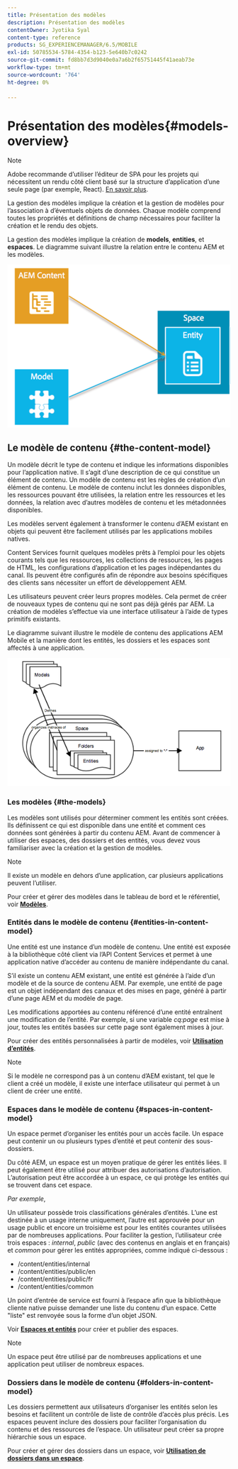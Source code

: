 ```yaml
---
title: Présentation des modèles
description: Présentation des modèles
contentOwner: Jyotika Syal
content-type: reference
products: SG_EXPERIENCEMANAGER/6.5/MOBILE
exl-id: 50785534-5784-4354-b123-5e640b7c0242
source-git-commit: fd8bb7d3d9040e0a7a6b2f65751445f41aeab73e
workflow-type: tm+mt
source-wordcount: '764'
ht-degree: 0%

---
```


# Présentation des modèles{#models-overview}

>[!NOTE]
>
>Adobe recommande d’utiliser l’éditeur de SPA pour les projets qui nécessitent un rendu côté client basé sur la structure d’application d’une seule page (par exemple, React). [En savoir plus](/help/sites-developing/spa-overview.md).

La gestion des modèles implique la création et la gestion de modèles pour l’association à d’éventuels objets de données. Chaque modèle comprend toutes les propriétés et définitions de champ nécessaires pour faciliter la création et le rendu des objets.

La gestion des modèles implique la création de **models**, **entities**, et **espaces**. Le diagramme suivant illustre la relation entre le contenu AEM et les modèles.

![chlimage_1-81](assets/chlimage_1-81.png)

## Le modèle de contenu {#the-content-model}

Un modèle décrit le type de contenu et indique les informations disponibles pour l’application native. Il s’agit d’une description de ce qui constitue un élément de contenu. Un modèle de contenu est les règles de création d’un élément de contenu. Le modèle de contenu inclut les données disponibles, les ressources pouvant être utilisées, la relation entre les ressources et les données, la relation avec d’autres modèles de contenu et les métadonnées disponibles.

Les modèles servent également à transformer le contenu d’AEM existant en objets qui peuvent être facilement utilisés par les applications mobiles natives.

Content Services fournit quelques modèles prêts à l’emploi pour les objets courants tels que les ressources, les collections de ressources, les pages de HTML, les configurations d’application et les pages indépendantes du canal. Ils peuvent être configurés afin de répondre aux besoins spécifiques des clients sans nécessiter un effort de développement AEM.

Les utilisateurs peuvent créer leurs propres modèles. Cela permet de créer de nouveaux types de contenu qui ne sont pas déjà gérés par AEM. La création de modèles s’effectue via une interface utilisateur à l’aide de types primitifs existants.

Le diagramme suivant illustre le modèle de contenu des applications AEM Mobile et la manière dont les entités, les dossiers et les espaces sont affectés à une application.

![chlimage_1-82](assets/chlimage_1-82.png)

### Les modèles {#the-models}

Les modèles sont utilisés pour déterminer comment les entités sont créées. Ils définissent ce qui est disponible dans une entité et comment ces données sont générées à partir du contenu AEM. Avant de commencer à utiliser des espaces, des dossiers et des entités, vous devez vous familiariser avec la création et la gestion de modèles.

>[!NOTE]
>
>Il existe un modèle en dehors d’une application, car plusieurs applications peuvent l’utiliser.
>

Pour créer et gérer des modèles dans le tableau de bord et le référentiel, voir **[Modèles](/help/mobile/administer-mobile-apps.md)**.

### Entités dans le modèle de contenu {#entities-in-content-model}

Une entité est une instance d’un modèle de contenu. Une entité est exposée à la bibliothèque côté client via l’API Content Services et permet à une application native d’accéder au contenu de manière indépendante du canal.

S’il existe un contenu AEM existant, une entité est générée à l’aide d’un modèle et de la source de contenu AEM. Par exemple, une entité de page est un objet indépendant des canaux et des mises en page, généré à partir d’une page AEM et du modèle de page.

Les modifications apportées au contenu référencé d’une entité entraînent une modification de l’entité. Par exemple, si une variable *cq:page* est mise à jour, toutes les entités basées sur cette page sont également mises à jour.

Pour créer des entités personnalisées à partir de modèles, voir **[Utilisation d’entités](/help/mobile/spaces-and-entities.md)**.

>[!NOTE]
>
>Si le modèle ne correspond pas à un contenu d’AEM existant, tel que le client a créé un modèle, il existe une interface utilisateur qui permet à un client de créer une entité.
>

### Espaces dans le modèle de contenu {#spaces-in-content-model}

Un espace permet d’organiser les entités pour un accès facile. Un espace peut contenir un ou plusieurs types d’entité et peut contenir des sous-dossiers.

Du côté AEM, un espace est un moyen pratique de gérer les entités liées. Il peut également être utilisé pour attribuer des autorisations d’autorisation. L’autorisation peut être accordée à un espace, ce qui protège les entités qui se trouvent dans cet espace.

*Par exemple*,

Un utilisateur possède trois classifications générales d’entités. L’une est destinée à un usage interne uniquement, l’autre est approuvée pour un usage public et encore un troisième est pour les entités courantes utilisées par de nombreuses applications. Pour faciliter la gestion, l’utilisateur crée trois espaces : *internal*, *public* (avec des contenus en anglais et en français) et *common* pour gérer les entités appropriées, comme indiqué ci-dessous :

* /content/entities/internal
* /content/entities/public/en
* /content/entities/public/fr
* /content/entities/common

Un point d’entrée de service est fourni à l’espace afin que la bibliothèque cliente native puisse demander une liste du contenu d’un espace. Cette &quot;liste&quot; est renvoyée sous la forme d’un objet JSON.

Voir **[Espaces et entités](/help/mobile/spaces-and-entities.md)** pour créer et publier des espaces.

>[!NOTE]
>
>Un espace peut être utilisé par de nombreuses applications et une application peut utiliser de nombreux espaces.

### Dossiers dans le modèle de contenu {#folders-in-content-model}

Les dossiers permettent aux utilisateurs d’organiser les entités selon les besoins et facilitent un contrôle de liste de contrôle d’accès plus précis. Les espaces peuvent inclure des dossiers pour faciliter l’organisation du contenu et des ressources de l’espace. Un utilisateur peut créer sa propre hiérarchie sous un espace.

Pour créer et gérer des dossiers dans un espace, voir **[Utilisation de dossiers dans un espace](/help/mobile/spaces-and-entities.md)**.
